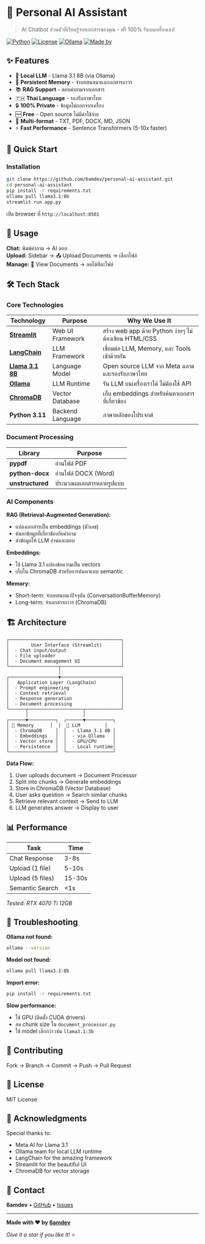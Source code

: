 # 💬 Personal AI Assistant

> AI Chatbot ส่วนตัวที่เรียนรู้จากเอกสารของคุณ - ฟรี 100% รันบนเครื่องเอง!

[![Python](https://img.shields.io/badge/python-3.9+-blue.svg)](https://www.python.org/downloads/)
[![License](https://img.shields.io/badge/license-MIT-green.svg)](LICENSE)
[![Ollama](https://img.shields.io/badge/ollama-required-orange.svg)](https://ollama.com)
[![Made by](https://img.shields.io/badge/made%20by-6amdev-red.svg)](https://github.com/6amdev)

## ✨ Features

- 🤖 **Local LLM** - Llama 3.1 8B (via Ollama)
- 💾 **Persistent Memory** - จำบทสนทนาและเอกสารถาวร
- 📚 **RAG Support** - ตอบคำถามจากเอกสาร
- 🇹🇭 **Thai Language** - รองรับภาษาไทย
- 🔒 **100% Private** - ข้อมูลไม่ออกจากเครื่อง
- 🆓 **Free** - Open source ไม่มีค่าใช้จ่าย
- 📄 **Multi-format** - TXT, PDF, DOCX, MD, JSON
- ⚡ **Fast Performance** - Sentence Transformers (5-10x faster)

## 🚀 Quick Start

### Installation

```bash
git clone https://github.com/6amdev/personal-ai-assistant.git
cd personal-ai-assistant
pip install -r requirements.txt
ollama pull llama3.1:8b
streamlit run app.py
```

เปิด browser ที่ `http://localhost:8501`

## 📖 Usage

**Chat:** พิมพ์คำถาม → AI ตอบ  
**Upload:** Sidebar → 📤 Upload Documents → เลือกไฟล์  
**Manage:** 📄 View Documents → ลบได้ทีละไฟล์

## 🛠️ Tech Stack

### Core Technologies

| Technology | Purpose | Why We Use It |
|-----------|---------|---------------|
| **[Streamlit](https://streamlit.io)** | Web UI Framework | สร้าง web app ด้วย Python ง่ายๆ ไม่ต้องเขียน HTML/CSS |
| **[LangChain](https://langchain.com)** | LLM Framework | เชื่อมต่อ LLM, Memory, และ Tools เข้าด้วยกัน |
| **[Llama 3.1 8B](https://ai.meta.com/llama/)** | Language Model | Open source LLM จาก Meta ฉลาดและรองรับภาษาไทย |
| **[Ollama](https://ollama.com)** | LLM Runtime | รัน LLM บนเครื่องเราได้ ไม่ต้องใช้ API |
| **[ChromaDB](https://trychroma.com)** | Vector Database | เก็บ embeddings สำหรับค้นหาเอกสารที่เกี่ยวข้อง |
| **Python 3.11** | Backend Language | ภาษาหลักของโปรเจกต์ |

### Document Processing

| Library | Purpose |
|---------|---------|
| **pypdf** | อ่านไฟล์ PDF |
| **python-docx** | อ่านไฟล์ DOCX (Word) |
| **unstructured** | ประมวลผลเอกสารหลายรูปแบบ |

### AI Components

**RAG (Retrieval-Augmented Generation):**
- แปลงเอกสารเป็น embeddings (ตัวเลข)
- ค้นหาข้อมูลที่เกี่ยวข้องกับคำถาม
- ส่งข้อมูลให้ LLM อ่านและตอบ

**Embeddings:**
- ใช้ Llama 3.1 แปลงข้อความเป็น vectors
- เก็บใน ChromaDB สำหรับการค้นหาแบบ semantic

**Memory:**
- Short-term: จำบทสนทนาปัจจุบัน (ConversationBufferMemory)
- Long-term: จำเอกสารถาวร (ChromaDB)

## 🏗️ Architecture

```
┌─────────────────────────────────────────┐
│        User Interface (Streamlit)       │
│  - Chat input/output                    │
│  - File uploader                        │
│  - Document management UI               │
└──────────────────┬──────────────────────┘
                   │
┌──────────────────▼──────────────────────┐
│   Application Layer (LangChain)         │
│  - Prompt engineering                   │
│  - Context retrieval                    │
│  - Response generation                  │
│  - Document processing                  │
└──────┬────────────────────┬─────────────┘
       │                    │
┌──────▼──────────┐  ┌──────▼──────────┐
│ 💾 Memory      │  │  🤖 LLM         │
│  - ChromaDB     │  │  - Llama 3.1 8B │
│  - Embeddings   │  │  - via Ollama   │
│  - Vector store │  │  - GPU/CPU      │
│  - Persistence  │  │  - Local runtime│
└─────────────────┘  └─────────────────┘
```

**Data Flow:**
1. User uploads document → Document Processor
2. Split into chunks → Generate embeddings
3. Store in ChromaDB (Vector Database)
4. User asks question → Search similar chunks
5. Retrieve relevant context → Send to LLM
6. LLM generates answer → Display to user

## 📊 Performance

| Task | Time |
|------|------|
| Chat Response | 3-8s |
| Upload (1 file) | 5-10s |
| Upload (5 files) | 15-30s |
| Semantic Search | <1s |

*Tested: RTX 4070 Ti 12GB*

## 🐛 Troubleshooting

**Ollama not found:**
```bash
ollama --version
```

**Model not found:**
```bash
ollama pull llama3.1:8b
```

**Import error:**
```bash
pip install -r requirements.txt
```

**Slow performance:**
- ใช้ GPU (ติดตั้ง CUDA drivers)
- ลด chunk size ใน `document_processor.py`
- ใช้ model เล็กกว่า เช่น `llama3.1:3b`

## 🤝 Contributing

Fork → Branch → Commit → Push → Pull Request

## 📝 License

MIT License

## 🙏 Acknowledgments

Special thanks to:
- Meta AI for Llama 3.1
- Ollama team for local LLM runtime
- LangChain for the amazing framework
- Streamlit for the beautiful UI
- ChromaDB for vector storage

## 📧 Contact

**6amdev** • [GitHub](https://github.com/6amdev) • [Issues](https://github.com/6amdev/personal-ai-assistant/issues)

---

**Made with ❤️ by [6amdev](https://github.com/6amdev)**

*Give it a star if you like it!* ⭐